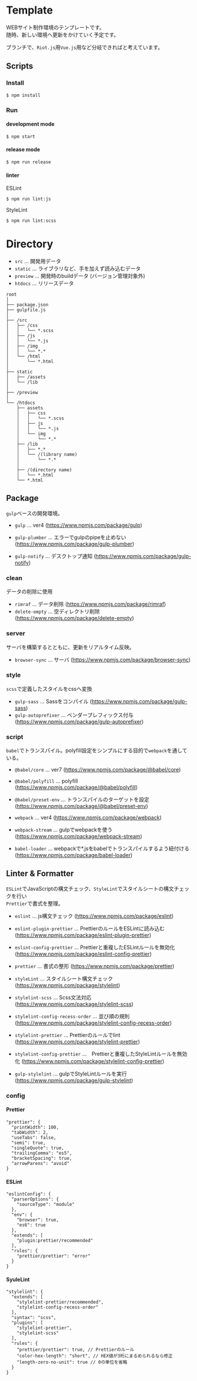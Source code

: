 # Template
WEBサイト制作環境のテンプレートです。  
随時、新しい環境へ更新をかけていく予定です。

ブランチで、`Riot.js`用`Vue.js`用など分岐できればと考えています。

## Scripts

### Install

```
$ npm install
```

### Run

#### development mode

```
$ npm start
```


#### release mode

```
$ npm run release
```


#### linter

ESLint

```
$ npm run lint:js
```

StyleLint

```
$ npm run lint:scss
```



# Directory

-  `src` ... 開発用データ
-  `static` ... ライブラリなど、手を加えず読み込むデータ
-  `preview` ... 開発時のbuildデータ (バージョン管理対象外)
-  `htdocs` ... リリースデータ

```
root
│
├── package.json
├── gulpfile.js
│
├── /src
│   ├── /css
│   │   └── *.scss
│   ├── /js
│   │   └── *.js
│   ├── /img
│   │   └── *.*
│   └── /html
│       └── *.html
│
├── static
│   ├── /assets
│   └── /lib
│
├── /preview
│
└── /htdocs
    ├── assets
    │   ├── css
    │   │   └── *.scss
    │   ├── js
    │   │   └── *.js
    │   └── img
    │       └── *.*
    ├── /lib
    │   ├── *.*
    │   └── /(library name)
    │       └── *.*
    │
    ├── /(directory name)
    │   └── *.html
    └── *.html
```

## Package

`gulp`ベースの開発環境。

-  `gulp` ... ver4 (https://www.npmjs.com/package/gulp)

-  `gulp-plumber` ... エラーでgulpのpipeを止めない (https://www.npmjs.com/package/gulp-plumber)
-  `gulp-notify` ... デスクトップ通知 (https://www.npmjs.com/package/gulp-notify)

### clean

データの削除に使用

-  `rimraf` ... データ削除 (https://www.npmjs.com/package/rimraf)
-  `delete-empty` ... 空ディレクトリ削除 (https://www.npmjs.com/package/delete-empty)

### server

サーバを構築するとともに、更新をリアルタイム反映。

-  `browser-sync` ... サーバ (https://www.npmjs.com/package/browser-sync)

### style

`scss`で定義したスタイルをcssへ変換

-  `gulp-sass` ... Sassをコンパイル (https://www.npmjs.com/package/gulp-sass)
-  `gulp-autoprefixer` ... ベンダープレフィックス付与 (https://www.npmjs.com/package/gulp-autoprefixer)

### script

`babel`でトランスパイル。polyfill設定をシンプルにする目的で`webpack`を通している。

-  `@babel/core` ... ver7 (https://www.npmjs.com/package/@babel/core)
-  `@babel/polyfill` ... polyfill (https://www.npmjs.com/package/@babel/polyfill)
-  `@babel/preset-env` ... トランスパイルのターゲットを設定 (https://www.npmjs.com/package/@babel/preset-env)


-  `webpack` ... ver4 (https://www.npmjs.com/package/webpack)
-  `webpack-stream` ... gulpでwebpackを使う (https://www.npmjs.com/package/webpack-stream)
-  `babel-loader` ... webpackで*.jsをbabelでトランスパイルするよう紐付ける (https://www.npmjs.com/package/babel-loader)

## Linter & Formatter

`ESLint`でJavaScriptの構文チェック、`StyleLint`でスタイルシートの構文チェックを行い  
`Prettier`で書式を整理。

-  `eslint` ... js構文チェック (https://www.npmjs.com/package/eslint)
-  `eslint-plugin-prettier` ... PrettierのルールをESLintに読み込む (https://www.npmjs.com/package/eslint-plugin-prettier)
-  `eslint-config-prettier` ... Prettierと重複したESLintルールを無効化 (https://www.npmjs.com/package/eslint-config-prettier)

-  `prettier` ... 書式の整形 (https://www.npmjs.com/package/prettier)

-  `styleLint` ... スタイルシート構文チェック (https://www.npmjs.com/package/stylelint)
-  `stylelint-scss` ... Scss文法対応 (https://www.npmjs.com/package/stylelint-scss)
-  `stylelint-config-recess-order` ... 並び順の規則 (https://www.npmjs.com/package/stylelint-config-recess-order)
-  `stylelint-prettier` ... Prettierのルールでlint (https://www.npmjs.com/package/stylelint-prettier)
-  `stylelint-config-prettier` ...　Prettierと重複したStyleLintルールを無効化 (https://www.npmjs.com/package/stylelint-config-prettier)

-  `gulp-stylelint` ... gulpでStyleLintルールを実行 (https://www.npmjs.com/package/gulp-stylelint)

### config

#### Prettier

```
"prettier": {
  "printWidth": 100,
  "tabWidth": 2,
  "useTabs": false,
  "semi": true,
  "singleQuote": true,
  "trailingComma": "es5",
  "bracketSpacing": true,
  "arrowParens": "avoid"
}
```

#### ESLint

```
"eslintConfig": {
  "parserOptions": {
    "sourceType": "module"
  },
  "env": {
    "browser": true,
    "es6": true
  },
  "extends": [
    "plugin:prettier/recommended"
  ],
  "rules": {
    "prettier/prettier": "error"
  }
}
```

#### SyuleLint

```
"stylelint": {
  "extends": [
    "stylelint-prettier/recommended",
    "stylelint-config-recess-order"
  ],
  "syntax": "scss",
  "plugins": [
    "stylelint-prettier",
    "stylelint-scss"
  ],
  "rules": {
    "prettier/prettier": true, // Prettierのルール
    "color-hex-length": "short", // HEX値が3桁にまるめられるなら修正
    "length-zero-no-unit": true // 0の単位を省略
  }
}
```
